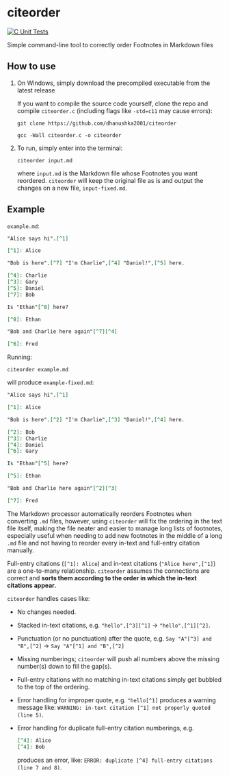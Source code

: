 # citeorder
[![C Unit Tests](https://github.com/dhanushka2001/citeorder/actions/workflows/main.yml/badge.svg)](https://github.com/dhanushka2001/citeorder/actions/workflows/main.yml)

Simple command-line tool to correctly order Footnotes in Markdown files

## How to use

1. On Windows, simply download the precompiled executable from the latest release

   If you want to compile the source code yourself, clone the repo and compile ``citeorder.c`` (including flags like ``-std=c11`` may cause errors):

   ```console
   git clone https://github.com/dhanushka2001/citeorder
   ```
   
   ```console
   gcc -Wall citeorder.c -o citeorder
   ```
2. To run, simply enter into the terminal:

   ```console
   citeorder input.md
   ```

   where ``input.md`` is the Markdown file whose Footnotes you want reordered. ``citeorder`` will keep the original file as is and output the changes on a new file, ``input-fixed.md``.

## Example

``example.md``:

```md
"Alice says hi".[^1]

[^1]: Alice

"Bob is here".[^7] "I'm Charlie",[^4] "Daniel!",[^5] here.

[^4]: Charlie
[^3]: Gary
[^5]: Daniel
[^7]: Bob

Is "Ethan"[^8] here?

[^8]: Ethan

"Bob and Charlie here again"[^7][^4]

[^6]: Fred
```

Running:

```console
citeorder example.md
```

will produce ``example-fixed.md``:

```md
"Alice says hi".[^1]

[^1]: Alice

"Bob is here".[^2] "I'm Charlie",[^3] "Daniel!",[^4] here.

[^2]: Bob
[^3]: Charlie
[^4]: Daniel
[^6]: Gary

Is "Ethan"[^5] here?

[^5]: Ethan

"Bob and Charlie here again"[^2][^3]

[^7]: Fred
```

The Markdown processor automatically reorders Footnotes when converting ``.md`` files, however, using ``citeorder`` will fix the ordering in the text file itself, making the file neater and easier to manage long lists of footnotes, especially useful when needing to add new footnotes in the middle of a long ``.md`` file and not having to reorder every in-text and full-entry citation manually.

Full-entry citations (``[^1]: Alice``) and in-text citations (``"Alice here",[^1]``) are a one-to-many relationship. ``citeorder`` assumes the connections are correct and **sorts them according to the order in which the in-text citations appear.**

``citeorder`` handles cases like:

* No changes needed.
* Stacked in-text citations, e.g. ``"hello",[^3][^1]`` → ``"hello",[^1][^2]``.
* Punctuation (or no punctuation) after the quote, e.g. ``Say "A"[^3] and "B",[^2]`` → ``Say "A"[^1] and "B",[^2]``
* Missing numberings; ``citeorder`` will push all numbers above the missing number(s) down to fill the gap(s).
* Full-entry citations with no matching in-text citations simply get bubbled to the top of the ordering.
* Error handling for improper quote, e.g. ``"hello[^1]`` produces a warning message like: ``WARNING: in-text citation [^1] not properly quoted (line 5)``.
* Error handling for duplicate full-entry citation numberings, e.g.

  ```md
  [^4]: Alice
  [^4]: Bob
  ```
  
  produces an error, like: ``ERROR: duplicate [^4] full-entry citations (line 7 and 8)``.
